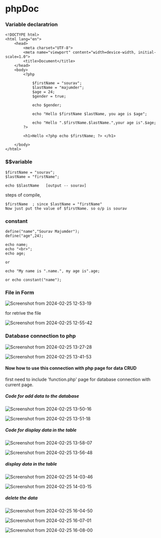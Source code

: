 # phpDoc

### Variable declaratrion

    <!DOCTYPE html>
    <html lang="en">
        <head>
            <meta charset="UTF-8">
            <meta name="viewport" content="width=device-width, initial-scale=1.0">
            <title>Document</title>
        </head>
        <body>
            <?php

                $firstName = "sourav";
                $lastName = "majumder";
                $age = 24;
                $gender = true;

                echo $gender;

                echo "Hello $firstName $lastName, you age is $age";

                echo "Hello ".$firstName.$lastName.",your age is".$age;
            ?>

            <h1>Hello <?php echo $firstName; ?> </h1>

        </body>
    </html>

### $$variable

    $firstName = "sourav";
    $lastName = "firstName";

    echo $$lastName   [output -- sourav]

steps of compile,

    $firstName  ; since $lastName = "firstName"
    Now just put the value of $firstName. so o/p is sourav

### constant

    define("name","Sourav Majumder");
    define("age",24);

    echo name;
    echo "<br>";
    echo age;

    or

    echo "My name is ".name.", my age is".age;

    or echo constant("name");

### File in Form

![Screenshot from 2024-02-25 12-53-19](https://github.com/s0urav6529/phpDoc/assets/96060029/59eb630c-10e6-4821-b44c-d828b7c95b5d)

for retrive the file

![Screenshot from 2024-02-25 12-55-42](https://github.com/s0urav6529/phpDoc/assets/96060029/868f519a-9eb1-4a35-bb0a-d01efe9946bc)

### Database connection to php

![Screenshot from 2024-02-25 13-27-28](https://github.com/s0urav6529/phpDoc/assets/96060029/7a002f2c-2ce0-45fb-b41b-c5632b18b2cd)

![Screenshot from 2024-02-25 13-41-53](https://github.com/s0urav6529/phpDoc/assets/96060029/3b94f9bf-9b95-4b70-a463-d5b427be0916)

#### Now how to use this connection with php page for data CRUD

first need to include 'function.php' page for database connection with current page.

##### Code for add data to the database

![Screenshot from 2024-02-25 13-50-16](https://github.com/s0urav6529/phpDoc/assets/96060029/9a2bbcaa-3dec-4fa7-804f-23c5817e140c)

![Screenshot from 2024-02-25 13-51-18](https://github.com/s0urav6529/phpDoc/assets/96060029/1b892f61-b705-46bb-b132-af282d0eb44e)

##### Code for display data in the table

![Screenshot from 2024-02-25 13-58-07](https://github.com/s0urav6529/phpDoc/assets/96060029/eb8e6b40-ce8b-4768-8a33-e7dfb11d4c54)

![Screenshot from 2024-02-25 13-56-48](https://github.com/s0urav6529/phpDoc/assets/96060029/3c2c4b2a-07df-4412-aa14-a2df81dc0d64)

##### display data in the table

![Screenshot from 2024-02-25 14-03-46](https://github.com/s0urav6529/phpDoc/assets/96060029/881ce324-ca46-401b-acac-6c8f65a87b21)

![Screenshot from 2024-02-25 14-03-15](https://github.com/s0urav6529/phpDoc/assets/96060029/8fd16248-c41c-4cff-a6ed-1c054fe7c549)

##### delete the data

![Screenshot from 2024-02-25 16-04-50](https://github.com/s0urav6529/phpDoc/assets/96060029/5bc862cb-4bf0-49a4-a952-bc927440cebd)

![Screenshot from 2024-02-25 16-07-01](https://github.com/s0urav6529/phpDoc/assets/96060029/1b1c6d98-f4fa-4530-b259-a52c401c2823)

![Screenshot from 2024-02-25 16-08-00](https://github.com/s0urav6529/phpDoc/assets/96060029/3e792940-178b-4184-b8b1-bafb52ef2cde)
